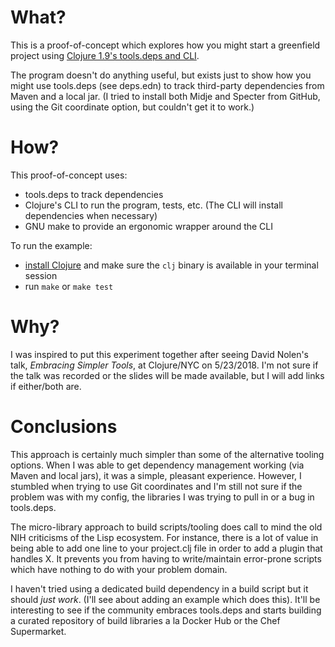 # What?
This is a proof-of-concept which explores how you might start a greenfield
project using [Clojure 1.9's tools.deps and CLI](https://clojure.org/guides/deps_and_cli).

The program doesn't do anything useful, but exists just to show how you might
use tools.deps (see deps.edn) to track third-party dependencies from Maven and
a local jar. (I tried to install both Midje and Specter from GitHub, using the
Git coordinate option, but couldn't get it to work.)

# How?
This proof-of-concept uses:
- tools.deps to track dependencies
- Clojure's CLI to run the program, tests, etc. (The CLI will install
dependencies when necessary)
- GNU make to provide an ergonomic wrapper around the CLI

To run the example:
- [install Clojure](https://clojure.org/guides/getting_started) and make sure the `clj` binary is available in your
terminal session
- run `make` or `make test`

# Why?
I was inspired to put this experiment together after seeing David Nolen's talk,
_Embracing Simpler Tools_, at Clojure/NYC on 5/23/2018. I'm not sure if the
talk was recorded or the slides will be made available, but I will add links if
either/both are.

# Conclusions
This approach is certainly much simpler than some of the alternative tooling
options. When I was able to get dependency management working (via Maven and
local jars), it was a simple, pleasant experience. However, I stumbled when
trying to use Git coordinates and I'm still not sure if the problem was with my
config, the libraries I was trying to pull in or a bug in tools.deps.

The micro-library approach to build scripts/tooling does call to mind the old
NIH criticisms of the Lisp ecosystem. For instance, there is a lot of value in
being able to add one line to your project.clj file in order to add a plugin
that handles X. It prevents you from having to write/maintain error-prone
scripts which have nothing to do with your problem domain.

I haven't tried using a dedicated build dependency in a build script but it
should _just work_.  (I'll see about adding an example which does this). It'll
be interesting to see if the community embraces tools.deps and starts building
a curated repository of build libraries a la Docker Hub or the Chef Supermarket.
